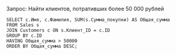 Запрос: Найти клиентов, потративших более 50 000 рублей
```
SELECT c.Имя, c.Фамилия, SUM(s.Сумма_покупки) AS Общая_сумма
FROM Sales s
JOIN Customers c ON s.Клиент_ID = c.ID
GROUP BY c.ID
HAVING Общая_сумма > 50000
ORDER BY Общая_сумма DESC;
```